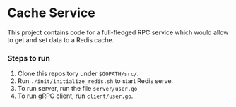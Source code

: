 # Cache Service
This project contains code for a full-fledged RPC service which would allow to get and set data to a Redis cache.

### Steps to run
1. Clone this repository under `$GOPATH/src/`.
2. Run `./init/initialize_redis.sh` to start Redis serve.
3. To run server, run the file `server/user.go`
4. To run gRPC client, run `client/user.go`.